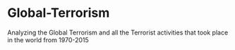 # Global-Terrorism
Analyzing the Global Terrorism and all the Terrorist activities that took place in the world from 1970-2015
